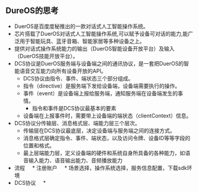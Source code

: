 ## DureOS的思考 ##
* DuerOS是百度度秘推出的一款对话式人工智能操作系统。
* 芯片搭载了DuerOS对话式人工智能操作系统,可以赋予设备可对话的能力,能广泛用于智能玩具、蓝牙音箱、智能家居等多种设备之上。
* 提供对话式操作系统能力的输出（DuerOS智能设备开放平台）及输入（DuerOS技能开放平台）。
* DCS协议是DuerOS服务端与设备端之间的通讯协议，是一套把DuerOS的智能语音交互能力向所有设备开放的API。
    * DCS协议由指令、事件、端状态三个部分组成。
    * 指令（directive）是服务端下发给设备端，设备端需要执行的操作。
    * 事件（event）是设备端上报给服务端，通知服务端在设备端发生的事情。
         * 指令和事件是DCS协议最基本的要素
    * 设备端在上报事件时，需要带上设备端的端状态（clientContext）信息。
* DCS协议分传输层、消息格式层、端能力层三个层次。
    * 传输层在DCS协议最底层，决定设备端与服务端之间的连接方式。
    * 消息格式层确定指令、事件、端状态，以及访问令牌、设备ID等等字段的位置和格式。
    * 最上层端能力层，定义设备端的硬件和系统自身所具备的各种能力，如语音输入能力、语音输出能力、音频播放能力
* 流程
     * 注册账户
     * 场景选择，操作系统选择，服务信息配置，下载sdk环境
* DCS协议
     * 
